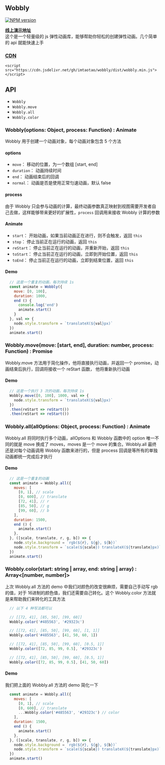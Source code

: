 ## Wobbly
[![NPM version][npm-image]][npm-url]

[**线上演示地址**](https://imtaotao.github.io/wobbly)<br/>
这个是一个轻量级的 js 弹性动画库，能够帮助你轻松的创建弹性动画。几个简单的 api 就能快速上手

### [CDN][cdn] 
`<script src="https://cdn.jsdelivr.net/gh/imtaotao/wobbly/dist/wobbly.min.js"></script>`

## API
  + `Wobbly`
  + `Wobbly.move`
  + `Wobbly.all`
  + `Wobbly.color`

### Wobbly(options: Object, process: Function) : Animate
Wobbly 用于创建一个动画对象，每个动画对象包含 5 个方法

#### options
  +  `move`： 移动的位置，为一个数组 [start, end]
  +  `duration`： 动画持续时间
  +  `end`： 动画结束后的回调
  +  `normal`： 动画是否是使用正常匀速动画，默认 false

#### process
  由于 Wobbly 只会参与动画的计算，最终动画参数真正映射到视图需要开发者自己去做，这样能够带来更好的扩展性，`process` 回调用来接收 Wobbly 计算的参数

#### Animate
  +  `start`： 开始动画，如果当前动画正在进行，则不会触发，返回 `this`
  +  `stop`： 停止当前正在运行的动画，返回 `this`
  +  `reStart`： 停止当前正在运行的动画，并重新开始，返回 `this`
  +  `toStart`： 停止当前正在运行的动画，立即到开始位置，返回 `this`
  +  `toEnd`： 停止当前正在运行的动画，立即到结束位置，返回 `this`

#### Demo
```js
  // 这是一个重复的动画，每次持续 1s
  const animate = Wobbly({
    move: [0, 100],
    duration: 1000,
    end () {
      console.log('end')
      animate.start()
    }
  }, val => {
    node.style.transform = `translateX(${val}px)`
  })
  animate.start()
```


### Wobbly.move(move: [start, end], duration: number, process: Function) : Promise<Function>
Wobbly.move 方法用于简化操作，他将直接执行动画，并返回一个 promise，动画结束后执行，回调将接收一个 reStart 函数，
他将重新执行动画

#### Demo
```js
  // 这是一个执行 3 次的动画，每次持续 1s
  Wobbly.move([0, 100], 1000, val => {
    node.style.transform = `translateX(${val}px)`
  })
  .then(reStart => reStart())
  .then(reStart => reStart())
```


### Wobbly.all(allOptions: Object, process: Function) : Animate
Wobbly.all 将同时执行多个动画，allOptions 和 Wobbly 函数中的 option 唯一不同的就是 move 换成了 moves，moves 是一个 move 的集合。Wobbly.all 最终还是对每个动画调用 Wobbly 函数来进行的，但是 process 回调是等所有的单独动画都统一完成后才执行

#### Demo
```js
  // 这是一个重复的动画
  const animate = Wobbly.all({
    moves: [
      [0, 1], // scale
      [0, 600], // translate
      [72, 41], // r
      [85, 50], // g
      [99, 60], // b
    ],
    duration: 1500,
    end () {
      animate.start()
    },
  }, ([scale, translate, r, g, b]) => {
    node.style.background = `rgb(${r}, ${g}, ${b})`
    node.style.transform = `scale(${scale}) translateX(${translate}px)`
  })
  animate.start()
```


### Wobbly.color(start: string | array, end: string | array) : Array<[number, number]>
上次 Wobbly.all 方法的 demo 中我们对颜色的改变很麻烦，需要自己手动写 rgb 的值，对于 16进制的颜色值，我们还需要自己转化。这个 Wobbly.color 方法就是来帮助我们来转化的工具方法

```js
  // 以下 4 种写法都可以

  // [[72, 41], [85, 50], [99, 60]]
  Wobbly.color('#485563', '#29323c')

  // [[72, 41], [85, 50], [99, 60], [1, 1]]
  Wobbly.color('#485563', [41, 50, 60, 1])

  // [[72, 41], [85, 50], [99, 60], [0.5, 1]]
  Wobbly.color([72, 85, 99, 0.5], '#29323c')

  // [[72, 41], [85, 50], [99, 60], [0.5, 1]]
  Wobbly.color([72, 85, 99, 0.5], [41, 50, 60])
```

#### Demo
我们把上面的 Wobbly.all 方法的 demo 简化一下
```js
  const animate = Wobbly.all({
    moves: [
      [0, 1], // scale
      [0, 600], // translate
      ...Wobbly.color('#485563', '#29323c') // color
    ],
    duration: 1500,
    end () {
      animate.start()
    },
  }, ([scale, translate, r, g, b]) => {
    node.style.background = `rgb(${r}, ${g}, ${b})`
    node.style.transform = `scale(${scale}) translateX(${translate}px)`
  })
  animate.start()
```

[npm-url]: https://www.npmjs.com/package/@rustle/wobbly
[npm-image]: https://img.shields.io/npm/v/@rustle/wobbly.svg?style=flat-square
[cdn]: https://cdn.jsdelivr.net/gh/imtaotao/wobbly/dist/wobbly.min.js